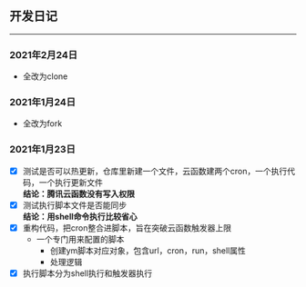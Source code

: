 ## 开发日记
---
### 2021年2月24日
- 全改为clone
### 2021年1月24日
- 全改为fork
### 2021年1月23日
- [x] 测试是否可以热更新，仓库里新建一个文件，云函数建两个cron，一个执行代码，一个执行更新文件  
**结论：腾讯云函数没有写入权限**
- [x] 测试执行脚本文件是否能同步  
**结论：用shell命令执行比较省心**
- [x] 重构代码，把cron整合进脚本，旨在突破云函数触发器上限
  - 一个专门用来配置的脚本
    - 创建ym脚本对应对象，包含url，cron，run，shell属性
    - 处理逻辑
- [x] 执行脚本分为shell执行和触发器执行
